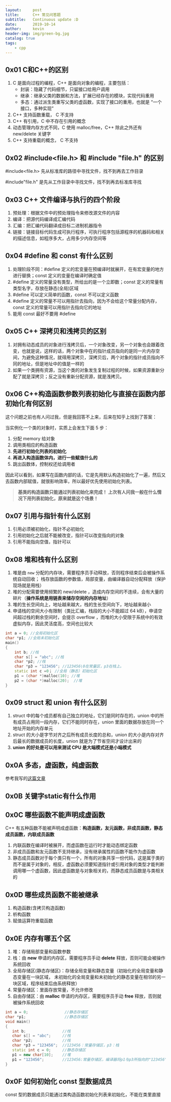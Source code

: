 ```yaml
---
layout:     post
title:      C++ 常见问答题
subtitle:   Continuous update :D
date:       2019-10-14
author:     kevin
header-img: img/green-bg.jpg
catalog: true
tags:
    - cpp
---
```




## 0x01 C和C++的区别



1. C 是面向过程的编程，C++ 是面向对象的编程，主要包括：
	* 封装：隐藏了代码细节，只留接口给用户调用
	* 继承：继承父类的数据和方法，扩展已经存在的模块，实现代码重用
	* 多态：通过派生类重写父类的虚函数，实现了接口的重用，也就是 “一个接口，多种实现”
2. C++ 支持函数重载， C 不支持
3. C++ 有引用，C 中不存在引用的概念
4. 动态管理内存方式不同，C 使用 malloc/free，C++ 除此之外还有 new/delete 关键字
5. C++ 支持重载的概念， C 不支持



## 0x02 #include<file.h> 和 #include "file.h" 的区别



#include<file.h> 先从标准库的路径中寻找文件，找不到再去工作目录

#include"file.h" 是先从工作目录中寻找文件，找不到再去标准库寻找



## 0x03 C++ 文件编译与执行的四个阶段



1. 预处理：根据文件中的预处理指令来修改源文件的内容
2. 编译：把源代码编译成汇编代码
3. 汇编：把汇编代码翻译成目标二进制机器指令
4. 链接：链接目标代码生成可执行程序，可执行程序包括源程序的机器码和相关的描述信息，如程序多大，占用多少内存空间等



## 0x04 #define 和 const 有什么区别



1. 处理阶段不同：#define 定义的宏变量在预编译时就展开，在有宏变量的地方进行替换；const 定义的变量在编译时确定值
2. #define 定义的常量没有类型，所给出的是一个立即数；const 定义的常量有类型名字，存放在静态(全局)区域
3. #define 可以定义简单的函数，const 不可以定义函数
4. #define 定义的常量不可以用指针去指向，因为不会给这个常量分配内存，const 定义的常量可以用指针去指向它的地址
5. 能用 const 最好不要用 #define



## 0x05 C++ 深拷贝和浅拷贝的区别



1. 对拥有动态成员的对象进行浅拷贝后，一个对象改变，另一个对象也会跟着改变，也就是说，这样的话，两个对象中在的指针成员指向的是同一片内存空间，为避免这种情况，就得用深拷贝，深拷贝后，两个对象的指针成员指向不同的地址，但是地址中的值是一样的
2. 如果一个类拥有资源，当这个类的对象发生复制过程的时候，如果资源重新分配了就是深拷贝；反之没有重新分配资源，就是浅拷贝。



## 0x06 C++构造函数参数列表初始化与直接在函数内部初始化有何区别



这个问题之前也有人问过我，但是我回答不上来，后来在知乎上找到了答案：



当实例化一个类的对象时，实质上会发生下面 5 步：

1. 分配 memory 给对象 
2. 调用类相应的构造函数
3. **先进行初始化列表的初始化**
4. **再进入构造函数体内，进行一些赋值什么的**
5. 跳出函数体，控制权还给调用者



因此可以看到，如果写在函数内部的话，它是先用默认构造初始化了一遍，然后又去函数内部赋值，就很影响效率，所以最好优先使用初始化列表。



> **基类的构造函数只能通过列表初始化来完成！ 上次有人问我一般在什么情况下用列表初始化，原来就是这个场景！**



## 0x07 引用与指针有什么区别



1. 引用必须被初始化，指针不必初始化
2. 引用初始化之后就不能被改变，指针可以改变指向的对象
3. 引用不能指向空值，指针可以



## 0x08 堆和栈有什么区别



1. 堆是由 `new` 分配的内存块，需要程序员手动释放，否则程序结束后会被操作系统自动回收； 栈存放函数的参数值，局部变量，由编译器自动分配释放（保护现场就是用栈）
2. 堆的分配需要使用频繁的 new/delete ，造成内存空间的不连续，会有大量的碎片（**操作系统是用链表来储存空闲的内存地址**）
3. 堆的生长空间向上，地址越来越大，栈的生长空间向下，地址越来越小
4. 申请栈的空间大小有限制（类比汇编，栈段的大小不能超过 64 kB），申请空间超过栈的剩余空间时，会提示 overflow ，而堆的大小受限于系统中的有效虚拟内存，因此灵活度高，空间也比较大



```cpp
int a = 0; //全局初始化区 
char *p1; //全局未初始化区 
main() 
{ 
    int b; //栈 
    char s[] = "abc"; //栈 
    char *p2; //栈 
    char *p3 = "123456"; //123456\0在常量区，p3在栈上。 
    static int c =0； //全局（静态）初始化区 
    p1 = (char *)malloc(10); //堆 
    p2 = (char *)malloc(20);  //堆 
}
```



## 0x09 struct 和 union 有什么区别



1. struct 中的每个成员都有自己独立的地址，它们是同时存在的，union 中的所有成员占用同一段内存，它们不能同时存在，union 里面的数据存放在同一个地址开始的内存单元
2. struct 的大小是字节对齐之后所有成员长度的总和，union 的大小是内存对齐后最长的数据成员的长度，union 就是为了节省空间才设计出来的
3. **union 的好处是可以用来测试 CPU 是大端模式还是小端模式**



## 0x0A 多态，虚函数，纯虚函数



参考我写的[这篇文章](https://yarkable.github.io/2019/10/21/C++-%E8%99%9A%E5%87%BD%E6%95%B0%E4%B8%8E%E6%8A%BD%E8%B1%A1%E7%B1%BB/)



## 0x0B 关键字static有什么作用



## 0x0C 哪些函数不能声明成虚函数



C++ 有五种函数不能被声明成虚函数：**构造函数，友元函数，非成员函数，静态成员函数，内联成员函数**



1. 内联函数在编译时被展开，而虚函数在运行时才能动态绑定函数
2. 非成员函数和友元函数不支持继承，没有继承属性的函数不能作为虚函数
3. 静态成员函数对于每个类只有一个，所有的对象共享一份代码，这是属于类的而不是属于对象的，相反，虚函数必须要知道指针或引用对象的类型才能判断调用哪一个虚函数，因此虚函数是与对象相关的，而静态成员函数是与类相关的



## 0x0D 哪些成员函数不能被继承



1. 构造函数(含拷贝构造函数)
2. 析构函数
3. 赋值运算符重载函数



## 0x0E 内存有哪五个区



1. 堆：存储局部变量和函数参数
2. 栈：由 **new** 申请的内存区，需要程序员手动 **delete** 释放，否则可能会被操作系统回收
3. 全局存储区(静态存储区)：存储全局变量和静态变量（初始化的全局变量和静态变量在一块区域， 未初始化的全局变量和未初始化的静态变量在相邻的另一块区域，程序结束后由系统释放）
4. 常量存储区：里面存放常量，不允许修改
5. 自由存储区：由 **malloc** 申请的内存区，需要程序员手动 **free** 释放，否则就被操作系统回收



```cpp
int a = 0;                //静态存储区 
char *p1;                 //静态存储区 
void main()
{
   int b;                //栈 
   char s[] = "abc";     //栈 
   char *p2;             //栈 
   char *p3 = "123456";  //123456：常量存储区，p3：栈 
   static int c = 0;     //静态存储区 
   p1 = new char[10];    //堆
   p1 = "123456";        //123456:常量存储区，编译器将p1与p3所指向的"123456"优化成同一个地方
}
```



## 0x0F 如何初始化 const 型数据成员



const 型的数据成员只能通过类构造函数初始化列表来初始化，不能在类里直接